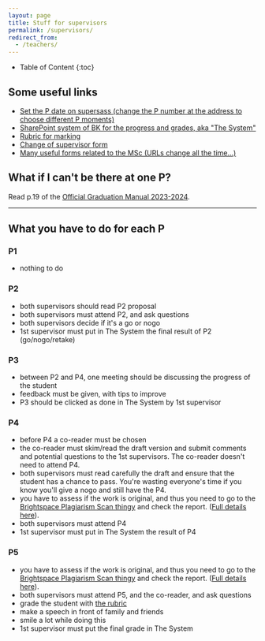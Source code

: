 ```yaml
---
layout: page
title: Stuff for supervisors
permalink: /supervisors/
redirect_from:
  - /teachers/
---
```



<div class="box" markdown="1"> 

* Table of Content
{:toc}

</div>



## Some useful links

- [Set the P date on supersass (change the P number at the address to choose different P moments)](https://www.supersaas.nl/schedule/OenS/Geomatics_P2)
- [SharePoint system of BK for the progress and grades, aka "The System"](https://sharepoint.tudelft.nl/sites/BK/OS/graduationregistration/Lists/Polls/April%2020172018.aspx)
- [Rubric for marking](../rubric/)
- [Change of supervisor form](https://d1rkab7tlqy5f1.cloudfront.net/Studentenportal/Faculteitspecifiek/Bouwkunde/Onderwijs/Formulieren/Change%20mentor%20team.pdf)
- [Many useful forms related to the MSc (URLs change all the time...)](https://www.tudelft.nl/en/student/faculties/a-be-student-portal/education/forms/)



## What if I can't be there at one P?
Read p.19 of the [Official Graduation Manual 2023-2024](../rules/GraduationManualGeomatics2023-2024.pdf).

- - -

## What you have to do for each P

### P1 

  - nothing to do

### P2

  - both supervisors should read P2 proposal
  - both supervisors must attend P2, and ask questions
  - both supervisors decide if it's a go or nogo
  - 1st supervisor must put in The System the final result of P2 (go/nogo/retake)

### P3

  - between P2 and P4, one meeting should be discussing the progress of the student
  - feedback must be given, with tips to improve
  - P3 should be clicked as done in The System by 1st supervisor

### P4

  - before P4 a co-reader must be chosen
  - the co-reader must skim/read the draft version and submit comments and potential questions to the 1st supervisors. The co-reader doesn't need to attend P4.
  - both supervisors must read carefully the draft and ensure that the student has a chance to pass. You're wasting everyone's time if you know you'll give a nogo and still have the P4.
  - you have to assess if the work is original, and thus you need to go to the [Brightspace Plagiarism Scan thingy](https://brightspace.tudelft.nl/d2l/home/47493) and check the report. ([Full details here](../rules/Nieuw_Teacher_mail_V4.docx)).
  - both supervisors must attend P4
  - 1st supervisor must put in The System the result of P4    

### P5
  
  - you have to assess if the work is original, and thus you need to go to the [Brightspace Plagiarism Scan thingy](https://brightspace.tudelft.nl/d2l/home/47493) and check the report. ([Full details here](../rules/Nieuw_Teacher_mail_V4.docx)).
  - both supervisors must attend P5, and the co-reader, and ask questions
  - grade the student with [the rubric](../rubric/)
  - make a speech in front of family and friends
  - smile a lot while doing this
  - 1st supervisor must put the final grade in The System


